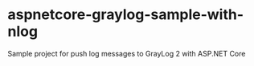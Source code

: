 # aspnetcore-graylog-sample-with-nlog
Sample project for push log messages to GrayLog 2 with ASP.NET Core
